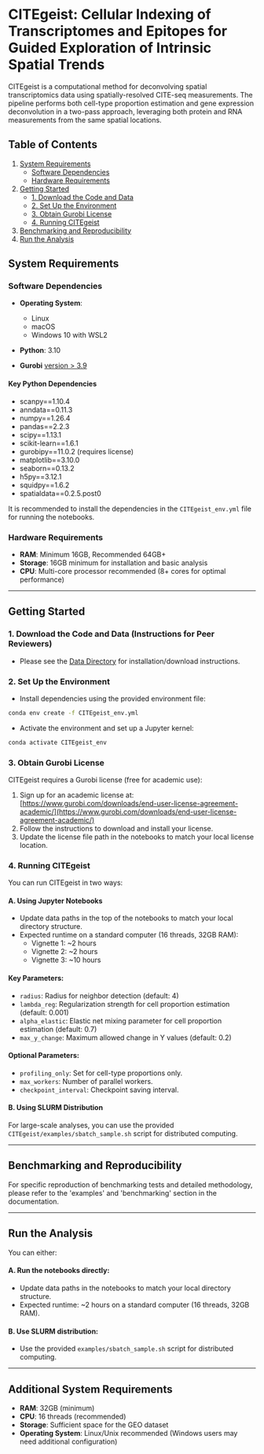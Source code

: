 
# CITEgeist: Cellular Indexing of Transcriptomes and Epitopes for Guided Exploration of Intrinsic Spatial Trends

CITEgeist is a computational method for deconvolving spatial transcriptomics data using spatially-resolved CITE-seq measurements. The pipeline performs both cell-type proportion estimation and gene expression deconvolution in a two-pass approach, leveraging both protein and RNA measurements from the same spatial locations.

## Table of Contents
1. [System Requirements](#system-requirements)
    - [Software Dependencies](#software-dependencies)
    - [Hardware Requirements](#hardware-requirements)
2. [Getting Started](#getting-started)
    - [1. Download the Code and Data](#1-download-the-code-and-data)
    - [2. Set Up the Environment](#2-set-up-the-environment)
    - [3. Obtain Gurobi License](#3-obtain-gurobi-license)
    - [4. Running CITEgeist](#4-running-citegeist)
3. [Benchmarking and Reproducibility](#benchmarking-and-reproducibility)
4. [Run the Analysis](#run-the-analysis)

## System Requirements

### Software Dependencies

- **Operating System**:  
  - Linux  
  - macOS  
  - Windows 10 with WSL2  

- **Python**: 3.10
- **Gurobi** [version > 3.9](https://www.gurobi.com/downloads/gurobi-software/)
#### Key Python Dependencies
- scanpy==1.10.4
- anndata==0.11.3
- numpy==1.26.4
- pandas==2.2.3
- scipy==1.13.1
- scikit-learn==1.6.1
- gurobipy==11.0.2 (requires license)
- matplotlib==3.10.0
- seaborn==0.13.2
- h5py==3.12.1
- squidpy==1.6.2
- spatialdata==0.2.5.post0

It is recommended to install the dependencies in the `CITEgeist_env.yml` file for running the notebooks.

### Hardware Requirements
- **RAM**: Minimum 16GB, Recommended 64GB+
- **Storage**: 16GB minimum for installation and basic analysis
- **CPU**: Multi-core processor recommended (8+ cores for optimal performance)

---

## Getting Started

### 1. Download the Code and Data (Instructions for Peer Reviewers)
- Please see the [Data Directory](data/README.md) for installation/download instructions.

### 2. Set Up the Environment

- Install dependencies using the provided environment file:

```bash
conda env create -f CITEgeist_env.yml
```

- Activate the environment and set up a Jupyter kernel:

```bash
conda activate CITEgeist_env
```

### 3. Obtain Gurobi License

CITEgeist requires a Gurobi license (free for academic use):

1. Sign up for an academic license at: [https://www.gurobi.com/downloads/end-user-license-agreement-academic/](https://www.gurobi.com/downloads/end-user-license-agreement-academic/)
2. Follow the instructions to download and install your license.
3. Update the license file path in the notebooks to match your local license location.

### 4. Running CITEgeist

You can run CITEgeist in two ways:

#### A. Using Jupyter Notebooks
- Update data paths in the top of the notebooks to match your local directory structure.
- Expected runtime on a standard computer (16 threads, 32GB RAM):
  - Vignette 1: ~2 hours
  - Vignette 2: ~2 hours
  - Vignette 3: ~10 hours

#### Key Parameters:
- `radius`: Radius for neighbor detection (default: 4)
- `lambda_reg`: Regularization strength for cell proportion estimation (default: 0.001)
- `alpha_elastic`: Elastic net mixing parameter for cell proportion estimation (default: 0.7)
- `max_y_change`: Maximum allowed change in Y values (default: 0.2)

#### Optional Parameters:
- `profiling_only`: Set for cell-type proportions only.
- `max_workers`: Number of parallel workers.
- `checkpoint_interval`: Checkpoint saving interval.

#### B. Using SLURM Distribution
For large-scale analyses, you can use the provided `CITEgeist/examples/sbatch_sample.sh` script for distributed computing.

---

## Benchmarking and Reproducibility

For specific reproduction of benchmarking tests and detailed methodology, please refer to the 'examples' and 'benchmarking' section in the documentation.

---

## Run the Analysis

You can either:

#### A. Run the notebooks directly:
- Update data paths in the notebooks to match your local directory structure.
- Expected runtime: ~2 hours on a standard computer (16 threads, 32GB RAM).

#### B. Use SLURM distribution:
- Use the provided `examples/sbatch_sample.sh` script for distributed computing.

---

## Additional System Requirements
- **RAM**: 32GB (minimum)
- **CPU**: 16 threads (recommended)
- **Storage**: Sufficient space for the GEO dataset
- **Operating System**: Linux/Unix recommended (Windows users may need additional configuration)
